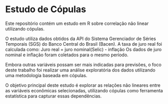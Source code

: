 # Estudo de Cópulas

Este repositório contém um estudo em R sobre correlação não linear utilizando cópulas.

O estudo utiliza dados obtidos da API do Sistema Gerenciador de Séries Temporais (SGS) do Banco Central do Brasil (Bacen). A taxa de juro real foi calculada como:
                        Juro real = juro nominal(Selic) - inflação
Os dados de juro nominal e inflação foram coletados para o mesmo período.

Embora outras variáveis possam ser mais indicadas para previsões, o foco deste trabalho foi realizar uma análise exploratória dos dados utilizando uma metodologia baseada em cópulas.

O objetivo principal deste estudo é explorar as relações não lineares entre as variáveis econômicas selecionadas, utilizando cópulas como ferramenta estatística para capturar essas dependências.

